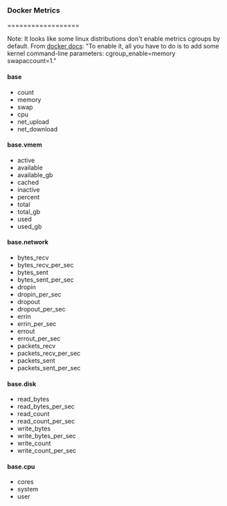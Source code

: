### Docker Metrics
==================

Note: It looks like some linux distributions don't enable metrics cgroups by default. From [docker docs](https://docs.docker.com/engine/admin/runmetrics/#/memory-metrics-memorystat): "To enable it, all you have to do is to add some kernel command-line parameters: cgroup_enable=memory swapaccount=1."


#### base

- count
- memory
- swap
- cpu
- net_upload
- net_download

#### base.vmem

- active
- available
- available_gb
- cached
- inactive
- percent
- total
- total_gb
- used
- used_gb

#### base.network

- bytes_recv
- bytes_recv_per_sec
- bytes_sent
- bytes_sent_per_sec
- dropin
- dropin_per_sec
- dropout
- dropout_per_sec
- errin
- errin_per_sec
- errout
- errout_per_sec
- packets_recv
- packets_recv_per_sec
- packets_sent
- packets_sent_per_sec

#### base.disk

- read_bytes
- read_bytes_per_sec
- read_count
- read_count_per_sec
- write_bytes
- write_bytes_per_sec
- write_count
- write_count_per_sec


#### base.cpu

- cores
- system
- user
